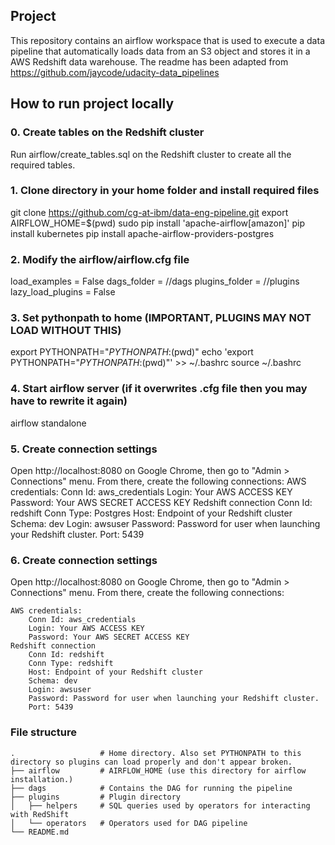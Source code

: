 ## Project

This repository contains an airflow workspace that is used to execute a data pipeline that automatically loads data from an S3 object and stores it in a AWS Redshift data warehouse.
The readme has been adapted from https://github.com/jaycode/udacity-data_pipelines


## How to run project locally

### 0. Create tables on the Redshift cluster

Run airflow/create_tables.sql on the Redshift cluster to create all the required tables.

### 1. Clone directory in your home folder and install required files

git clone https://github.com/cg-at-ibm/data-eng-pipeline.git
export AIRFLOW_HOME=$(pwd)
sudo pip install 'apache-airflow[amazon]'
pip install kubernetes
pip install apache-airflow-providers-postgres 

### 2. Modify the airflow/airflow.cfg file
load_examples = False
dags_folder = <some path>/<home>/dags
plugins_folder = <some path>/<home>/plugins
lazy_load_plugins = False

### 3. Set pythonpath to home (IMPORTANT, PLUGINS MAY NOT LOAD WITHOUT THIS)
export PYTHONPATH="$PYTHONPATH:$(pwd)"
echo 'export PYTHONPATH="$PYTHONPATH:$(pwd)"' >> ~/.bashrc
source ~/.bashrc

### 4. Start airflow server (if it overwrites .cfg file then you may have to rewrite it again)
airflow standalone

### 5. Create connection settings
Open http://localhost:8080 on Google Chrome, then go to "Admin > Connections" menu. From there, create the following connections:
    AWS credentials:
        Conn Id: aws_credentials
        Login: Your AWS ACCESS KEY
        Password: Your AWS SECRET ACCESS KEY
    Redshift connection
        Conn Id: redshift
        Conn Type: Postgres
        Host: Endpoint of your Redshift cluster
        Schema: dev
        Login: awsuser
        Password: Password for user when launching your Redshift cluster.
        Port: 5439

### 6. Create connection settings
Open http://localhost:8080 on Google Chrome, then go to "Admin > Connections" menu. From there, create the following connections:

    AWS credentials:
        Conn Id: aws_credentials
        Login: Your AWS ACCESS KEY
        Password: Your AWS SECRET ACCESS KEY
    Redshift connection
        Conn Id: redshift
        Conn Type: redshift
        Host: Endpoint of your Redshift cluster
        Schema: dev
        Login: awsuser
        Password: Password for user when launching your Redshift cluster.
        Port: 5439


### File structure

```plaintext
.                   # Home directory. Also set PYTHONPATH to this directory so plugins can load properly and don't appear broken.
├── airflow         # AIRFLOW_HOME (use this directory for airflow installation.)
├── dags            # Contains the DAG for running the pipeline
├── plugins         # Plugin directory
│   ├── helpers     # SQL queries used by operators for interacting with RedShift
│   └── operators   # Operators used for DAG pipeline
└── README.md
